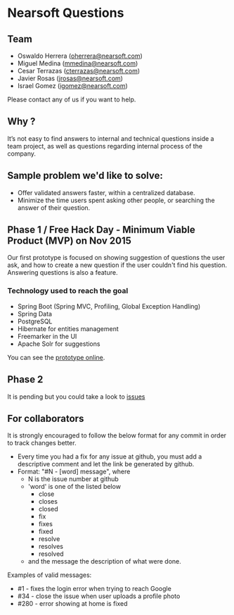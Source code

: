 # Nearsoft Questions

## Team
 - Oswaldo Herrera (oherrera@nearsoft.com)
 - Miguel Medina (mmedina@nearsoft.com)
 - Cesar Terrazas (cterrazas@nearsoft.com)
 - Javier Rosas (jrosas@nearsoft.com)
 - Israel Gomez (igomez@nearsoft.com)

Please contact any of us if you want to help.

## Why ?
It’s not easy to find answers to internal and technical questions inside a team project, as well as questions regarding internal process of the company.

## Sample problem we'd like to solve: 
 - Offer validated answers faster, within a centralized database.
 - Minimize the time users spent asking other people, or searching the answer of their question.
 
## Phase 1 / Free Hack Day - Minimum Viable Product (MVP) on Nov 2015
Our first prototype is focused on showing suggestion of questions the user ask, and how to create a new question if the user couldn't find his question.  Answering questions is also a feature.

### Technology used to reach the goal
 - Spring Boot (Spring MVC, Profiling, Global Exception Handling)
 - Spring Data
 - PostgreSQL
 - Hibernate for entities management
 - Freemarker in the UI
 - Apache Solr for suggestions

You can see the [prototype online](https://protected-refuge-1912.herokuapp.com/).

## Phase 2
It is pending but you could take a look to [issues](https://github.com/wdonet/nsquestions/issues)

## For collaborators
It is strongly encouraged to follow the below format for any commit in order to track changes better.

 - Every time you had a fix for any issue at github, you must add a descriptive comment and let the link be generated by github.
 - Format: "#N - [word] message", where
    - N is the issue number at github
    - 'word' is one of the listed below
        - close
        - closes
        - closed
        - fix
        - fixes
        - fixed
        - resolve
        - resolves
        - resolved
    - and the message the description of what were done.

Examples of valid messages:
 - #1 - fixes the login error when trying to reach Google
 - #34 - close the issue when user uploads a profile photo
 - #280 - error showing at home is fixed


